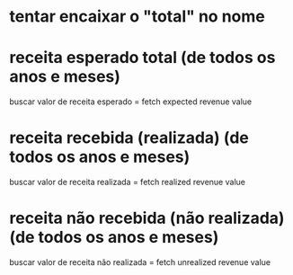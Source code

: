 # tentar encaixar o "total" no nome

# receita esperado total (de todos os anos e meses)
buscar valor de receita esperado = fetch expected revenue value

# receita recebida (realizada) (de todos os anos e meses)
buscar valor de receita realizada = fetch realized revenue value

# receita não recebida (não realizada) (de todos os anos e meses)
buscar valor de receita não realizada = fetch unrealized revenue value